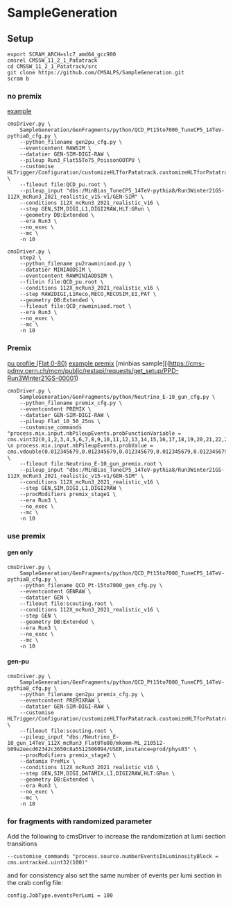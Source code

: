 # SampleGeneration

## Setup
```
export SCRAM_ARCH=slc7_amd64_gcc900
cmsrel CMSSW_11_2_1_Patatrack
cd CMSSW_11_2_1_Patatrack/src
git clone https://github.com/CMSALPS/SampleGeneration.git
scram b
```

### no premix

[example](https://cms-pdmv.cern.ch/mcm/public/restapi/requests/get_test/PPD-Run3Winter21DRMiniAOD-00006)

```
cmsDriver.py \
    SampleGeneration/GenFragments/python/QCD_Pt15to7000_TuneCP5_14TeV-pythia8_cfg.py \
    --python_filename gen2pu_cfg.py \
    --eventcontent RAWSIM \
    --datatier GEN-SIM-DIGI-RAW \
    --pileup Run3_Flat55To75_PoissonOOTPU \
    --customise HLTrigger/Configuration/customizeHLTforPatatrack.customizeHLTforPatatrackTriplets \
    --fileout file:QCD_pu.root \
    --pileup_input "dbs:/MinBias_TuneCP5_14TeV-pythia8/Run3Winter21GS-112X_mcRun3_2021_realistic_v15-v1/GEN-SIM" \
    --conditions 112X_mcRun3_2021_realistic_v16 \
    --step GEN,SIM,DIGI,L1,DIGI2RAW,HLT:GRun \
    --geometry DB:Extended \
    --era Run3 \
    --no_exec \
    --mc \
    -n 10
```

```
cmsDriver.py \
    step2 \
    --python_filename pu2rawminiaod.py \
    --datatier MINIAODSIM \
    --eventcontent RAWMINIAODSIM \
    --filein file:QCD_pu.root \
    --conditions 112X_mcRun3_2021_realistic_v16 \
    --step RAW2DIGI,L1Reco,RECO,RECOSIM,EI,PAT \
    --geometry DB:Extended \
    --fileout file:QCD_rawminiaod.root \
    --era Run3 \
    --no_exec \
    --mc \
    -n 10
```

### Premix

[pu profile (Flat 0-80)](https://cms-pdmv.cern.ch/mcm/public/restapi/requests/get_setup/TSG-Run3Winter21DRMiniAOD-00079)
[example premix](https://cms-pdmv.cern.ch/mcm/public/restapi/requests/get_setup/PPD-RunIISummer17PrePremix-00020)
[minbias sample][(https://cms-pdmv.cern.ch/mcm/public/restapi/requests/get_setup/PPD-Run3Winter21GS-00001)

```
cmsDriver.py \
    SampleGeneration/GenFragments/python/Neutrino_E-10_gun_cfg.py \
    --python_filename premix_cfg.py \
    --eventcontent PREMIX \
    --datatier GEN-SIM-DIGI-RAW \
    --pileup Flat_10_50_25ns \
    --customise_commands "process.mix.input.nbPileupEvents.probFunctionVariable = cms.vint32(0,1,2,3,4,5,6,7,8,9,10,11,12,13,14,15,16,17,18,19,20,21,22,23,24,25,26,27,28,29,30,31,32,33,34,35,36,37,38,39,40,41,42,43,44,45,46,47,48,49,50,51,52,53,54,55,56,57,58,59,60,61,62,63,64,65,66,67,68,69,70,71,72,73,74,75,76,77,78,79,80) \n process.mix.input.nbPileupEvents.probValue = cms.vdouble(0.012345679,0.012345679,0.012345679,0.012345679,0.012345679,0.012345679,0.012345679,0.012345679,0.012345679,0.012345679,0.012345679,0.012345679,0.012345679,0.012345679,0.012345679,0.012345679,0.012345679,0.012345679,0.012345679,0.012345679,0.012345679,0.012345679,0.012345679,0.012345679,0.012345679,0.012345679,0.012345679,0.012345679,0.012345679,0.012345679,0.012345679,0.012345679,0.012345679,0.012345679,0.012345679,0.012345679,0.012345679,0.012345679,0.012345679,0.012345679,0.012345679,0.012345679,0.012345679,0.012345679,0.012345679,0.012345679,0.012345679,0.012345679,0.012345679,0.012345679,0.012345679,0.012345679,0.012345679,0.012345679,0.012345679,0.012345679,0.012345679,0.012345679,0.012345679,0.012345679,0.012345679,0.012345679,0.012345679,0.012345679,0.012345679,0.012345679,0.012345679,0.012345679,0.012345679,0.012345679,0.012345679,0.012345679,0.012345679,0.012345679,0.012345679,0.012345679,0.012345679,0.012345679,0.012345679,0.012345679,0.012345679)" \
    --fileout file:Neutrino_E-10_gun_premix.root \
    --pileup_input "dbs:/MinBias_TuneCP5_14TeV-pythia8/Run3Winter21GS-112X_mcRun3_2021_realistic_v15-v1/GEN-SIM" \
    --conditions 112X_mcRun3_2021_realistic_v16 \
    --step GEN,SIM,DIGI,L1,DIGI2RAW \
    --procModifiers premix_stage1 \
    --era Run3 \
    --no_exec \
    --mc \
    -n 10
```

### use premix

#### gen only
```
cmsDriver.py \
    SampleGeneration/GenFragments/python/QCD_Pt15to7000_TuneCP5_14TeV-pythia8_cfg.py \
    --python_filename QCD_Pt-15to7000_gen_cfg.py \
    --eventcontent GENRAW \
    --datatier GEN \
    --fileout file:scouting.root \
    --conditions 112X_mcRun3_2021_realistic_v16 \
    --step GEN \
    --geometry DB:Extended \
    --era Run3 \
    --no_exec \
    --mc \
    -n 10
```

#### gen-pu

```
cmsDriver.py \
    SampleGeneration/GenFragments/python/QCD_Pt15to7000_TuneCP5_14TeV-pythia8_cfg.py \
    --python_filename gen2pu_premix_cfg.py \
    --eventcontent PREMIXRAW \
    --datatier GEN-SIM-DIGI-RAW \
    --customise HLTrigger/Configuration/customizeHLTforPatatrack.customizeHLTforPatatrackTriplets \
    --fileout file:scouting.root \
    --pileup_input "dbs:/Neutrino_E-10_gun_14TeV_112X_mcRun3_Flat0To80/mkomm-ML_210512-b09a2eecd62342c3650c8a5512506094/USER,instance=prod/phys03" \
    --procModifiers premix_stage2 \
    --datamix PreMix \
    --conditions 112X_mcRun3_2021_realistic_v16 \
    --step GEN,SIM,DIGI,DATAMIX,L1,DIGI2RAW,HLT:GRun \
    --geometry DB:Extended \
    --era Run3 \
    --no_exec \
    --mc \
    -n 10
```


### for fragments with randomized parameter

Add the following to cmsDriver to increase the randomization at lumi section transitions
```
--customise_commands "process.source.numberEventsInLuminosityBlock = cms.untracked.uint32(100)"
```

and for consistency also set the same number of events per lumi section in the crab config file:
```
config.JobType.eventsPerLumi = 100
```



